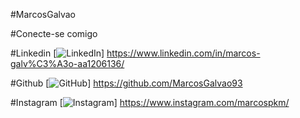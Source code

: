 #MarcosGalvao

#Conecte-se comigo

#Linkedin
[![LinkedIn](https://img.shields.io/badge/LinkedIn-0077B5?style=for-the-badge&logo=linkedin&logoColor=white)]
https://www.linkedin.com/in/marcos-galv%C3%A3o-aa1206136/

#Github
[![GitHub](https://img.shields.io/badge/GitHub-100000?style=for-the-badge&logo=github&logoColor=white)]
https://github.com/MarcosGalvao93

#Instagram
[![Instagram](https://img.shields.io/badge/-Instagram-%23E4405F?style=for-the-badge&logo=instagram&logoColor=white)]
https://www.instagram.com/marcospkm/